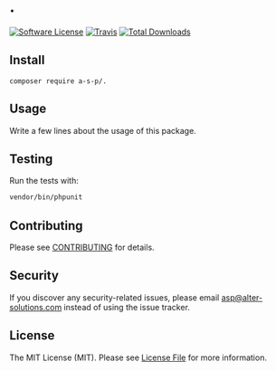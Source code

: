 # .

[![Software License](https://img.shields.io/badge/license-MIT-brightgreen.svg?style=flat-square)](LICENSE.md)
[![Travis](https://img.shields.io/travis/a-s-p/..svg?style=flat-square)]()
[![Total Downloads](https://img.shields.io/packagist/dt/a-s-p/..svg?style=flat-square)](https://packagist.org/packages/a-s-p/.)

## Install
`composer require a-s-p/.`

## Usage
Write a few lines about the usage of this package.

## Testing
Run the tests with:

``` bash
vendor/bin/phpunit
```

## Contributing
Please see [CONTRIBUTING](CONTRIBUTING.md) for details.

## Security
If you discover any security-related issues, please email asp@alter-solutions.com instead of using the issue tracker.

## License
The MIT License (MIT). Please see [License File](/LICENSE.md) for more information.